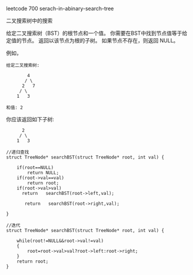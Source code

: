 leetcode 700 serach-in-abinary-search-tree

二叉搜索树中的搜索

给定二叉搜索树（BST）的根节点和一个值。 你需要在BST中找到节点值等于给定值的节点。 返回以该节点为根的子树。 如果节点不存在，则返回 NULL。

例如，

```
给定二叉搜索树:

        4
       / \
      2   7
     / \
    1   3

和值: 2

```

你应该返回如下子树:

```
      2     
     / \   
    1   3
```

```
//递归查找
struct TreeNode* searchBST(struct TreeNode* root, int val) {
    
    if(root==NULL)
        return NULL;
    if(root->val==val)
        return root;
    if(root->val>val)
      return   searchBST(root->left,val);
    
       return   searchBST(root->right,val);
    
}
```

```
//迭代
struct TreeNode* searchBST(struct TreeNode* root, int val) {
    
    while(root!=NULL&&root->val!=val)
    {
        root=root->val>val?root->left:root->right;
    }
    return root;
}

```

